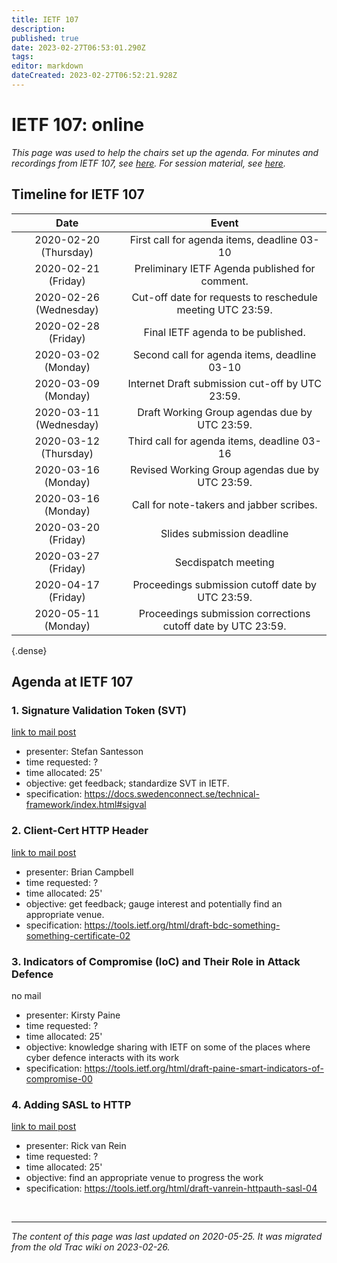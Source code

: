 ```yaml
---
title: IETF 107
description: 
published: true
date: 2023-02-27T06:53:01.290Z
tags: 
editor: markdown
dateCreated: 2023-02-27T06:52:21.928Z
---
```


# IETF 107: online

*This page was used to help the chairs set up the agenda. For minutes and recordings from IETF 107, see [here](https://datatracker.ietf.org/meeting/107/materials/minutes-107-secdispatch-00). For session material, see [here](https://datatracker.ietf.org/meeting/107/session/secdispatch).*
## Timeline for IETF 107 

|           Date           |                              Event                              |
|:------------------------:|:---------------------------------------------------------------:|
|  2020-02-20 (Thursday)   |  First call for agenda items, deadline 03-10                    |
|  2020-02-21 (Friday)     |  Preliminary IETF Agenda published for comment.                 |
|  2020-02-26 (Wednesday)  |  Cut-off date for requests to reschedule meeting UTC 23:59.     |
|  2020-02-28 (Friday)     |  Final IETF agenda to be published.                             |
|  2020-03-02 (Monday)     |  Second call for agenda items, deadline 03-10                   |
|  2020-03-09 (Monday)     |  Internet Draft submission cut-off by UTC 23:59.                |
|  2020-03-11 (Wednesday)  |  Draft Working Group agendas due by UTC 23:59.                  |
|  2020-03-12 (Thursday)   |  Third call for agenda items, deadline 03-16                    |
|  2020-03-16 (Monday)     |  Revised Working Group agendas due by UTC 23:59.                |
|  2020-03-16 (Monday)     | Call for note-takers and jabber scribes.                        |
|  2020-03-20 (Friday)     |  Slides submission deadline                                     |
|  2020-03-27 (Friday)     |  Secdispatch meeting                                            |
|  2020-04-17 (Friday)     |  Proceedings submission cutoff date by UTC 23:59.               |
|  2020-05-11 (Monday)     |  Proceedings submission corrections cutoff date by UTC 23:59.   |
{.dense}

## Agenda at IETF 107
### 1. Signature Validation Token (SVT)

[link to mail post](https://mailarchive.ietf.org/arch/msg/secdispatch/VhtsrzIyjDcXZYDT3e3p_aQlV9Y)

  -  presenter: Stefan Santesson
  -  time requested: ?
  -  time allocated: 25'
  -  objective: get feedback; standardize SVT in IETF.
  -  specification: https://docs.swedenconnect.se/technical-framework/index.html#sigval 

### 2. Client-Cert HTTP Header

[link to mail post](https://mailarchive.ietf.org/arch/msg/secdispatch/7JQLB8Z2vxd_3LUDAKv_mvOSxqI/)

 -   presenter: Brian Campbell
 -   time requested: ?
 -   time allocated: 25'
 -   objective: get feedback; gauge interest and potentially find an appropriate venue.
 -   specification: https://tools.ietf.org/html/draft-bdc-something-something-certificate-02 

### 3. Indicators of Compromise (IoC) and Their Role in Attack Defence

no mail

 -   presenter: Kirsty Paine
 -   time requested: ?
 -   time allocated: 25'
 -   objective: knowledge sharing with IETF on some of the places where cyber defence interacts with its work
 -   specification: https://tools.ietf.org/html/draft-paine-smart-indicators-of-compromise-00 

### 4. Adding SASL to HTTP

[link to mail post](https://mailarchive.ietf.org/arch/msg/secdispatch/1HJnsIBVTPzdIo6rQ_Oz8-NtBdU/)

 -   presenter: Rick van Rein
 -   time requested: ?
 -   time allocated: 25'
 -   objective: find an appropriate venue to progress the work
 -   specification: https://tools.ietf.org/html/draft-vanrein-httpauth-sasl-04 
    
    
&nbsp;
&nbsp;
&nbsp;

---

*The content of this page was last updated on 2020-05-25. It was migrated from the old Trac wiki on 2023-02-26.*    